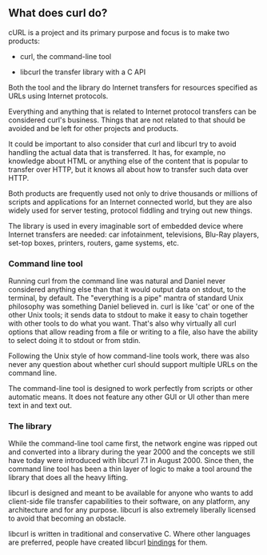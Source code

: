 ## What does curl do?

cURL is a project and its primary purpose and focus is to make two products:

- curl, the command-line tool

- libcurl the transfer library with a C API

Both the tool and the library do Internet transfers for resources specified as
URLs using Internet protocols.

Everything and anything that is related to Internet protocol transfers can be
considered curl's business. Things that are not related to that should be
avoided and be left for other projects and products.

It could be important to also consider that curl and libcurl try to avoid
handling the actual data that is transferred. It has, for example, no knowledge
about HTML or anything else of the content that is popular to transfer over
HTTP, but it knows all about how to transfer such data over HTTP.

Both products are frequently used not only to drive thousands or millions of
scripts and applications for an Internet connected world, but they are also
widely used for server testing, protocol fiddling and trying out new things.

The library is used in every imaginable sort of embedded device where Internet
transfers are needed: car infotainment, televisions, Blu-Ray players, set-top
boxes, printers, routers, game systems, etc.

### Command line tool

Running curl from the command line was natural and Daniel never considered
anything else than that it would output data on stdout, to the terminal, by
default. The "everything is a pipe" mantra of standard Unix philosophy was
something Daniel believed in. curl is like 'cat' or one of the other Unix tools;
it sends data to stdout to make it easy to chain together with other tools to do
what you want. That's also why virtually all curl options that allow reading from
a file or writing to a file, also have the ability to select doing it to stdout
or from stdin.

Following the Unix style of how command-line tools work, there was also never
any question about whether curl should support multiple URLs on the command line.

The command-line tool is designed to work perfectly from scripts or other
automatic means. It does not feature any other GUI or UI other than mere text
in and text out.

### The library

While the command-line tool came first, the network engine was ripped out and
converted into a library during the year 2000 and the concepts we still have
today were introduced with libcurl 7.1 in August 2000. Since then, the command
line tool has been a thin layer of logic to make a tool around the
library that does all the heavy lifting.

libcurl is designed and meant to be available for anyone who wants to add
client-side file transfer capabilities to their software, on any platform, any
architecture and for any purpose. libcurl is also extremely liberally licensed
to avoid that becoming an obstacle.

libcurl is written in traditional and conservative C. Where other languages
are preferred, people have created libcurl [bindings](bindings.md) for them.
